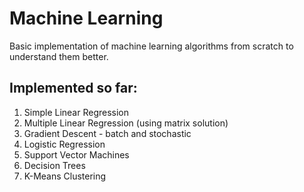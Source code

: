 # Machine Learning
Basic implementation of machine learning algorithms from scratch to understand them better.

## Implemented so far:
1. Simple Linear Regression
2. Multiple Linear Regression (using matrix solution)
3. Gradient Descent - batch and stochastic
4. Logistic Regression
5. Support Vector Machines
6. Decision Trees
7. K-Means Clustering
